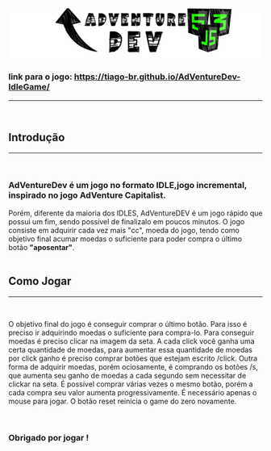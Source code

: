 ![AdVentureDev](/IMAGENS/LOGO.png)
<br>

### link para o jogo:  <https://tiago-br.github.io/AdVentureDev-IdleGame/>
<hr>
<br>

## Introdução
<hr>
<br>

### AdVentureDev é um jogo no formato IDLE,jogo incremental, inspirado no jogo AdVenture Capitalist.
Porém, diferente da maioria dos IDLES, AdVentureDEV é um jogo rápido que possui um fim, sendo possível de finalizalo em poucos minutos.
O jogo consiste em adquirir cada vez mais "cc", moeda do jogo, tendo como objetivo final acumar moedas o suficiente para poder compra o último botão **"aposentar"**.
<br>
<br>

## Como Jogar 
<hr>
<br>


O objetivo final do jogo é conseguir comprar o último botão. Para isso é preciso ir adquirindo moedas o suficiente para compra-lo. Para conseguir moedas é preciso clicar na imagem da seta. A cada click você ganha uma certa quantidade de moedas, para  aumentar essa quantidade de moedas por click ganho é preciso comprar botões que estejam escrito /click. Outra forma de adquirir moedas, porém ociosamente, é comprando os botões /s, que aumenta seu ganho de moedas a cada segundo sem necessitar de clickar na seta. 
É possível comprar várias vezes o mesmo botão, porém a cada compra seu valor aumenta progressivamente.
É necessário apenas o mouse para jogar. 
O botão reset reinicia o game do zero novamente. 

<br>

### Obrigado por jogar ! 